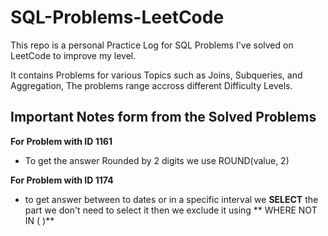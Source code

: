 # SQL-Problems-LeetCode
This repo is a personal Practice Log for SQL Problems I've solved on LeetCode to improve my level.

It contains Problems for various Topics such as Joins, Subqueries, and Aggregation, The problems range accross different Difficulty Levels.




## **Important Notes form from the Solved Problems**

**For Problem with ID 1161**

- To get the answer Rounded by 2 digits we use ROUND(value, 2)

**For Problem with ID 1174**
- to get answer between to dates or in a specific interval we **SELECT** the part we don't need to select it then we exclude it using ** WHERE NOT IN (    )**
